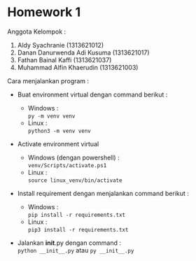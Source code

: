 # Homework 1

Anggota Kelompok : 
1. Aldy Syachranie (1313621012)
2. Danan Danurwenda Adi Kusuma (1313621017)
3. Fathan Bainal Kaffi (1313621037)
4. Muhammad Alfin Khaerudin (1313621003)

Cara menjalankan program : 
- Buat environment virtual dengan command berikut :
    - Windows : <br>
    ```py -m venv venv``` 
    - Linux : <br>
    ```python3 -m venv venv```

- Activate environment virtual 
    - Windows (dengan powershell) : <br>
    ```venv/Scripts/activate.ps1```
    - Linux : <br>
    ```source linux_venv/bin/activate```

- Install requirement dengan menjalankan command berikut : <br>
    - Windows : <br>
    ```pip install -r requirements.txt```
    - Linux : <br>
    ```pip3 install -r requirements.txt```

- Jalankan __init__.py dengan command : <br>
    ```python __init__.py``` atau ```py __init__.py```
